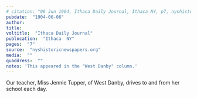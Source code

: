 ```yaml
---
# citation: "06 Jun 1904, Ithaca Daily Journal, Ithaca NY, p7, nyshistoricnewspapers.org."
pubdate:  "1904-06-06"
author: 
title: 
voltitle:  "Ithaca Daily Journal"
publocation:  "Ithaca  NY"
pages:  "7"
source:  "nyshistoricnewspapers.org"
media:  ""
quaddress:  ""
notes: 'This appeared in the "West Danby" column.'
---
```

Our teacher, Miss Jennie Tupper, of West Danby, drives to and from her school each day.

